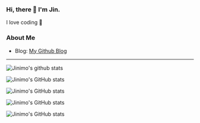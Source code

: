 ### Hi, there 👋 I'm Jin.
I love coding 💓

### About Me
- Blog: [My Github Blog](https://Jinimo.github.io.)

---


![Jinimo's github stats](https://github-readme-stats.vercel.app/api?username=Jinimo)

![Jinimo's GitHub stats](https://github-readme-stats.vercel.app/api?username=Jinimo&hide=contribs,prs)


![Jinimo's GitHub stats](https://github-readme-stats.vercel.app/api?username=Jinimo&count_private=true)

![Jinimo's GitHub stats](https://github-readme-stats.vercel.app/api?username=Jinimo&show_icons=true)

![Jinimo's GitHub stats](https://github-readme-stats.vercel.app/api?username=Jinimo&show_icons=true&theme=midnight_purple)
